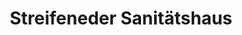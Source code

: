 ---
title: "Streifeneder Sanitätshaus"
url: /bad-toelz/streifeneder-sanitaetshaus-kohlstattstrasse/
shop: Sanitätshaus
---